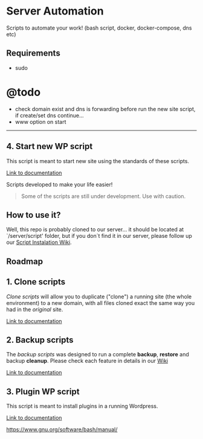 # Server Automation

Scripts to automate your work! (bash script, docker, docker-compose, dns etc)

## Requirements

- sudo

# @todo

- check domain exist and dns is forwarding before run the new site script, if create/set dns continue...
- www option on start

----

## 4. Start new WP script

This script is meant to start new site using the standards of these scripts.

[Link to documentation](./wordpress/README.md)



Scripts developed to make your life easier!

> Some of the scripts are still under development. Use with caution.

## How to use it?

Well, this repo is probably cloned to our server... it should be located at `/server/script' folder, but if you don´t find it in our server, please follow up our [Script Instalation Wiki](../wikis/Initial-Setup).

## Roadmap

## 1. Clone scripts

_Clone scripts_ will allow you to duplicate ("clone") a running site (the whole environment) to a new domain, with all files cloned exact the same way you had in the _original_ site.

[Link to documentation](./clone/README.md)

## 2. Backup scripts

The _backup scripts_ was designed to run a complete **backup**, **restore** and backup **cleanup**. Please check each feature in details in our [Wiki](../wikis/scripts/backup)

[Link to documentation](./backup/README.md)

## 3. Plugin WP script

This script is meant to install plugins in a running Wordpress.

[Link to documentation](./plugin-install-wp/README.md)




https://www.gnu.org/software/bash/manual/
